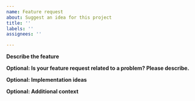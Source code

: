 ```yaml
---
name: Feature request
about: Suggest an idea for this project
title: ''
labels: ''
assignees: ''

---
```


**Describe the feature**
<A clear and concise description of the feature you envision.>

**Optional: Is your feature request related to a problem? Please describe.**
<A clear and concise description of what the problem is.>

**Optional: Implementation ideas**
<Maybe you already have an implementation and alternatives in mind. Please share your thoughts.>

**Optional: Additional context**
<Add any other context or screenshots about the feature request here.>
